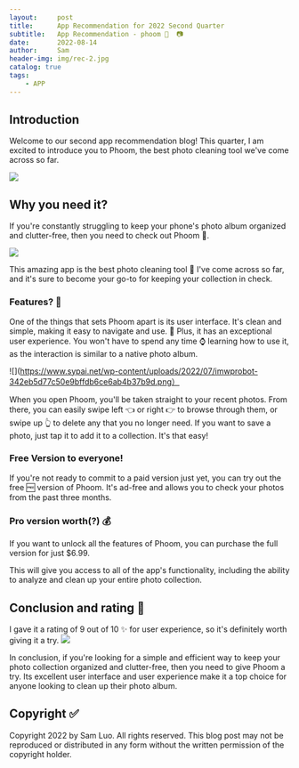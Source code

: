 ```yaml
---
layout:     post
title:      App Recommendation for 2022 Second Quarter 
subtitle:   App Recommendation - phoom 🚮  📷
date:       2022-08-14
author:     Sam
header-img: img/rec-2.jpg
catalog: true
tags:
    - APP
---
```


## Introduction
Welcome to our second app recommendation blog! This quarter, I am excited to introduce you to Phoom, the best photo cleaning tool we've come across so far.

![](https://p3.itc.cn/q_70/images03/20220730/deef64acd11746a9b86f11a3c0979c58.png)

## Why you need it?
If you're constantly struggling to keep your phone's photo album organized and clutter-free, then you need to check out Phoom 📱. 

![](https://cdnimg.redian.news/mmbiz_png/yZPTcMGWibvtEPwiaBbLrbRFejS59vj2sYfianx0e895xicnLYWuEDvvGdeicr6JEShRjicafd84Aa5cbdOYIRwz21tw/640?wx_fmt=png)

This amazing app is the best photo cleaning tool 🚮 I've come across so far, and it's sure to become your go-to for keeping your collection in check. 

### Features? 📸
One of the things that sets Phoom apart is its user interface. It's clean and simple, making it easy to navigate and use. 📲 
Plus, it has an exceptional user experience. 
You won't have to spend any time ⌚️ learning how to use it, as the interaction is similar to a native photo album.

![](https://www.sypai.net/wp-content/uploads/2022/07/imwprobot-342eb5d77c50e9bffdb6ce6ab4b37b9d.png）
 
When you open Phoom, you'll be taken straight to your recent photos. 
From there, you can easily swipe left 👈 or right 👉 to browse through them, or swipe up 👆 to delete any that you no longer need. 
If you want to save a photo, just tap it to add it to a collection. It's that easy!

### Free Version to everyone!
If you're not ready to commit to a paid version just yet, you can try out the free 🆓 version of Phoom. It's ad-free and allows you to check your photos from the past three months. 


### Pro version worth(?) 💰
If you want to unlock all the features of Phoom, you can purchase the full version for just $6.99. 

This will give you access to all of the app's functionality, including the ability to analyze and clean up your entire photo collection.

## Conclusion and rating 🌟
I gave it a rating of 9 out of 10 ✨ for user experience, so it's definitely worth giving it a try.
![](https://p.kindpng.com/picc/s/755-7559393_regal-floor-paints-9-star-review-graphics-hd.png)

In conclusion, if you're looking for a simple and efficient way to keep your photo collection organized and clutter-free, then you need to give Phoom a try. 
Its excellent user interface and user experience make it a top choice for anyone looking to clean up their photo album.


## Copyright ✅
Copyright 2022 by Sam Luo. All rights reserved. This blog post may not be reproduced or distributed in any form without the written permission of the copyright holder.
